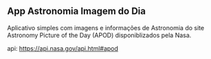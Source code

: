 
## App Astronomia Imagem do Dia

Aplicativo simples com imagens e informações de Astronomia do site Astronomy Picture of the Day (APOD) disponiblizados pela Nasa.

api: https://api.nasa.gov/api.html#apod
